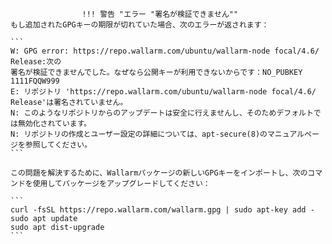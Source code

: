 					!!! 警告 "エラー "署名が検証できません""
    もし追加されたGPGキーの期限が切れていた場合、次のエラーが返されます：

    ```
    W: GPG error: https://repo.wallarm.com/ubuntu/wallarm-node focal/4.6/ Release:次の
    署名が検証できませんでした。なぜなら公開キーが利用できないからです：NO_PUBKEY 1111FQQW999
    E: リポジトリ 'https://repo.wallarm.com/ubuntu/wallarm-node focal/4.6/ Release'は署名されていません。
    N: このようなリポジトリからのアップデートは安全に行えませんし、そのためデフォルトでは無効化されています。
    N: リポジトリの作成とユーザー設定の詳細については、apt-secure(8)のマニュアルページを参照してください。
    ```

    この問題を解決するために、Wallarmパッケージの新しいGPGキーをインポートし、次のコマンドを使用してパッケージをアップグレードしてください：

    ```
    curl -fsSL https://repo.wallarm.com/wallarm.gpg | sudo apt-key add -
    sudo apt update
    sudo apt dist-upgrade
    ```
